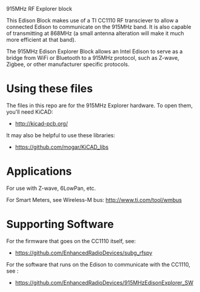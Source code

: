 915MHz RF Explorer block

This Edison Block makes use of a TI CC1110 RF transciever to allow a connected Edison to communicate on the 915MHz band. It is also capable of transmitting at 868MHz (a small antenna alteration will make it much more efficient at that band).

The 915MHz Edison Explorer Block allows an Intel Edison to serve as a bridge from WiFi or Bluetooth to a 915MHz protocol, such as Z-wave, Zigbee, or other manufacturer specific protocols.

# Using these files

The files in this repo are for the 915MHz Explorer hardware. To open them, you'll need KiCAD:

- http://kicad-pcb.org/

It may also be helpful to use these libraries:

- https://github.com/mogar/KiCAD_libs

# Applications

For use with Z-wave, 6LowPan, etc.

For Smart Meters, see Wireless-M bus: http://www.ti.com/tool/wmbus


# Supporting Software

For the firmware that goes on the CC1110 itself, see:

- https://github.com/EnhancedRadioDevices/subg_rfspy

For the software that runs on the Edison to communicate with the CC1110, see :

- https://github.com/EnhancedRadioDevices/915MHzEdisonExplorer_SW
